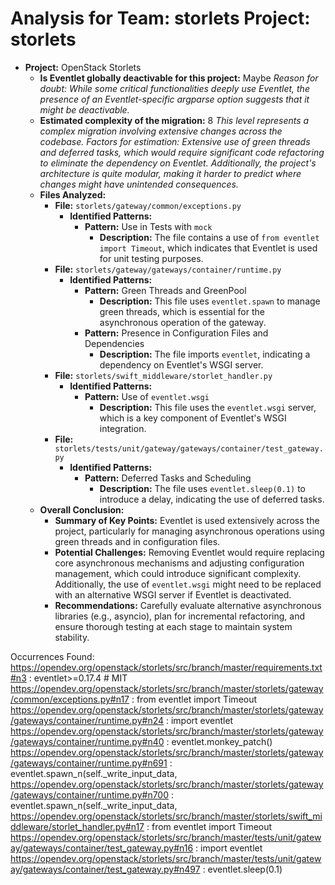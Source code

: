 # Analysis for Team: storlets Project: storlets
- **Project:** OpenStack Storlets
  - **Is Eventlet globally deactivable for this project:** Maybe
    *Reason for doubt: While some critical functionalities deeply use Eventlet, the presence of an Eventlet-specific argparse option suggests that it might be deactivable.*
  - **Estimated complexity of the migration:** 8
    *This level represents a complex migration involving extensive changes across the codebase.*
    *Factors for estimation: Extensive use of green threads and deferred tasks, which would require significant code refactoring to eliminate the dependency on Eventlet. Additionally, the project's architecture is quite modular, making it harder to predict where changes might have unintended consequences.*
  - **Files Analyzed:**
    - **File:** `storlets/gateway/common/exceptions.py`
      - **Identified Patterns:**
        - **Pattern:** Use in Tests with `mock`
          - **Description:** The file contains a use of `from eventlet import Timeout`, which indicates that Eventlet is used for unit testing purposes.
    - **File:** `storlets/gateway/gateways/container/runtime.py`
      - **Identified Patterns:**
        - **Pattern:** Green Threads and GreenPool
          - **Description:** This file uses `eventlet.spawn` to manage green threads, which is essential for the asynchronous operation of the gateway.
        - **Pattern:** Presence in Configuration Files and Dependencies
          - **Description:** The file imports `eventlet`, indicating a dependency on Eventlet's WSGI server.
    - **File:** `storlets/swift_middleware/storlet_handler.py`
      - **Identified Patterns:**
        - **Pattern:** Use of `eventlet.wsgi`
          - **Description:** This file uses the `eventlet.wsgi` server, which is a key component of Eventlet's WSGI integration.
    - **File:** `storlets/tests/unit/gateway/gateways/container/test_gateway.py`
      - **Identified Patterns:**
        - **Pattern:** Deferred Tasks and Scheduling
          - **Description:** The file uses `eventlet.sleep(0.1)` to introduce a delay, indicating the use of deferred tasks.
  - **Overall Conclusion:**
    - **Summary of Key Points:** Eventlet is used extensively across the project, particularly for managing asynchronous operations using green threads and in configuration files.
    - **Potential Challenges:** Removing Eventlet would require replacing core asynchronous mechanisms and adjusting configuration management, which could introduce significant complexity. Additionally, the use of `eventlet.wsgi` might need to be replaced with an alternative WSGI server if Eventlet is deactivated.
    - **Recommendations:** Carefully evaluate alternative asynchronous libraries (e.g., asyncio), plan for incremental refactoring, and ensure thorough testing at each stage to maintain system stability.

Occurrences Found:
https://opendev.org/openstack/storlets/src/branch/master/requirements.txt#n3 : eventlet>=0.17.4 # MIT
https://opendev.org/openstack/storlets/src/branch/master/storlets/gateway/common/exceptions.py#n17 : from eventlet import Timeout
https://opendev.org/openstack/storlets/src/branch/master/storlets/gateway/gateways/container/runtime.py#n24 : import eventlet
https://opendev.org/openstack/storlets/src/branch/master/storlets/gateway/gateways/container/runtime.py#n40 : eventlet.monkey_patch()
https://opendev.org/openstack/storlets/src/branch/master/storlets/gateway/gateways/container/runtime.py#n691 : eventlet.spawn_n(self._write_input_data,
https://opendev.org/openstack/storlets/src/branch/master/storlets/gateway/gateways/container/runtime.py#n700 : eventlet.spawn_n(self._write_input_data,
https://opendev.org/openstack/storlets/src/branch/master/storlets/swift_middleware/storlet_handler.py#n17 : from eventlet import Timeout
https://opendev.org/openstack/storlets/src/branch/master/tests/unit/gateway/gateways/container/test_gateway.py#n16 : import eventlet
https://opendev.org/openstack/storlets/src/branch/master/tests/unit/gateway/gateways/container/test_gateway.py#n497 : eventlet.sleep(0.1)

